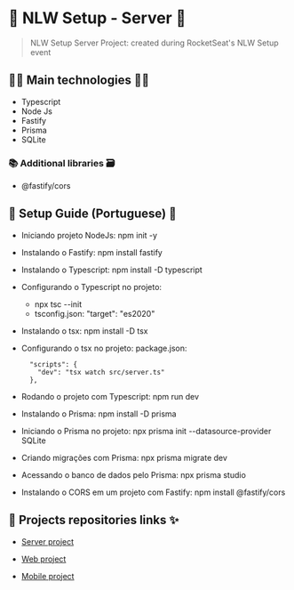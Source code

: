 # 🚀 NLW Setup - Server 🚀

> NLW Setup Server Project: created during RocketSeat's NLW Setup event

## 👨‍💻 Main technologies 👩‍💻

- Typescript
- Node Js
- Fastify
- Prisma
- SQLite

### 📚 Additional libraries 🗃️

- @fastify/cors

## 📃 Setup Guide (Portuguese) 📖

- Iniciando projeto NodeJs: npm init -y

- Instalando o Fastify: npm install fastify

- Instalando o Typescript: npm install -D typescript

- Configurando o Typescript no projeto:

  - npx tsc --init
  - tsconfig.json: "target": "es2020"

- Instalando o tsx: npm install -D tsx

- Configurando o tsx no projeto: package.json:

        "scripts": {
          "dev": "tsx watch src/server.ts"
        },

- Rodando o projeto com Typescript: npm run dev

- Instalando o Prisma: npm install -D prisma

- Iniciando o Prisma no projeto: npx prisma init --datasource-provider SQLite

- Criando migrações com Prisma: npx prisma migrate dev

- Acessando o banco de dados pelo Prisma: npx prisma studio

- Instalando o CORS em um projeto com Fastify: npm install @fastify/cors

## 🔗 Projects repositories links ✨

- [Server project](server)

- [Web project](web)

- [Mobile project](mobile)
